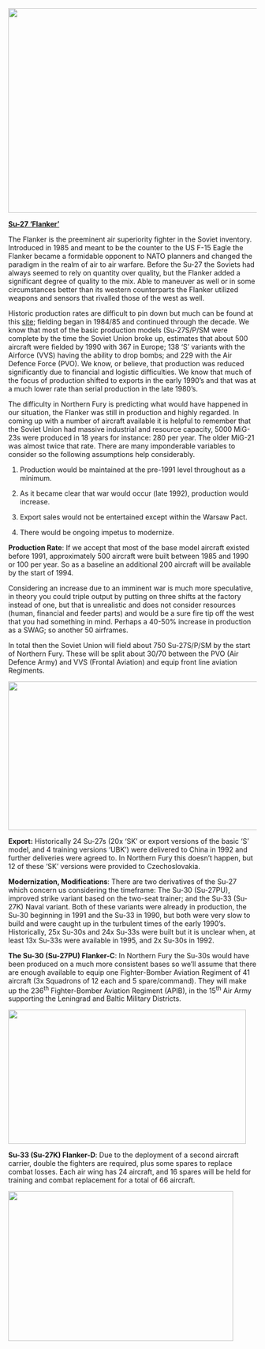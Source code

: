 <img src="/assets\images\warsaw\su\air\su27\media\image1.jpeg" style="width:6.5in;height:4.32708in" />

[**Su-27
‘Flanker’**](https://www.plane-encyclopedia.com/cold-war/su-27/)

The Flanker is the preeminent air superiority fighter in the Soviet
inventory. Introduced in 1985 and meant to be the counter to the US F-15
Eagle the Flanker became a formidable opponent to NATO planners and
changed the paradigm in the realm of air to air warfare. Before the
Su-27 the Soviets had always seemed to rely on quantity over quality,
but the Flanker added a significant degree of quality to the mix. Able
to maneuver as well or in some circumstances better than its western
counterparts the Flanker utilized weapons and sensors that rivalled
those of the west as well.

Historic production rates are difficult to pin down but much can be
found at this [site](https://www.milavia.net/aircraft/su-27/su-27.htm);
fielding began in 1984/85 and continued through the decade. We know that
most of the basic production models (Su-27S/P/SM were complete by the
time the Soviet Union broke up, estimates that about 500 aircraft were
fielded by 1990 with 367 in Europe; 138 ‘S’ variants with the Airforce
(VVS) having the ability to drop bombs; and 229 with the Air Defence
Force (PVO). We know, or believe, that production was reduced
significantly due to financial and logistic difficulties. We know that
much of the focus of production shifted to exports in the early 1990’s
and that was at a much lower rate than serial production in the late
1980’s.

The difficulty in Northern Fury is predicting what would have happened
in our situation, the Flanker was still in production and highly
regarded. In coming up with a number of aircraft available it is helpful
to remember that the Soviet Union had massive industrial and resource
capacity, 5000 MiG-23s were produced in 18 years for instance: 280 per
year. The older MiG-21 was almost twice that rate. There are many
imponderable variables to consider so the following assumptions help
considerably.

1.  Production would be maintained at the pre-1991 level throughout as a
    minimum.

2.  As it became clear that war would occur (late 1992), production
    would increase.

3.  Export sales would not be entertained except within the Warsaw Pact.

4.  There would be ongoing impetus to modernize.

**Production Rate**: If we accept that most of the base model aircraft
existed before 1991, approximately 500 aircraft were built between 1985
and 1990 or 100 per year. So as a baseline an additional 200 aircraft
will be available by the start of 1994.

Considering an increase due to an imminent war is much more speculative,
in theory you could triple output by putting on three shifts at the
factory instead of one, but that is unrealistic and does not consider
resources (human, financial and feeder parts) and would be a sure fire
tip off the west that you had something in mind. Perhaps a 40-50%
increase in production as a SWAG; so another 50 airframes.

In total then the Soviet Union will field about 750 Su-27S/P/SM by the
start of Northern Fury. These will be split about 30/70 between the PVO
(Air Defence Army) and VVS (Frontal Aviation) and equip front line
aviation Regiments.

<img src="/assets\images\warsaw\su\air\su27\media\image2.jpg" style="width:6.5in;height:3.12708in" />

**Export:** Historically 24 Su-27s (20x ‘SK’ or export versions of the
basic ‘S’ model, and 4 training versions ‘UBK’) were delivered to China
in 1992 and further deliveries were agreed to. In Northern Fury this
doesn’t happen, but 12 of these ‘SK’ versions were provided to
Czechoslovakia.

**Modernization, Modifications**: There are two derivatives of the Su-27
which concern us considering the timeframe: The Su-30 (Su-27PU),
improved strike variant based on the two-seat trainer; and the Su-33
(Su-27K) Naval variant. Both of these variants were already in
production, the Su-30 beginning in 1991 and the Su-33 in 1990, but both
were very slow to build and were caught up in the turbulent times of the
early 1990’s. Historically, 25x Su-30s and 24x Su-33s were built but it
is unclear when, at least 13x Su-33s were available in 1995, and 2x
Su-30s in 1992.

**The Su-30 (Su-27PU) Flanker-C**: In Northern Fury the Su-30s would
have been produced on a much more consistent bases so we’ll assume that
there are enough available to equip one Fighter-Bomber Aviation Regiment
of 41 aircraft (3x Squadrons of 12 each and 5 spare/command). They will
make up the 236<sup>th</sup> Fighter-Bomber Aviation Regiment (APIB), in
the 15<sup>th</sup> Air Army supporting the Leningrad and Baltic
Military Districts.

<img src="/assets\images\warsaw\su\air\su27\media\image3.jpg" style="width:5.02083in;height:2.82851in" />

**Su-33 (Su-27K) Flanker-D**: Due to the deployment of a second aircraft
carrier, double the fighters are required, plus some spares to replace
combat losses. Each air wing has 24 aircraft, and 16 spares will be held
for training and combat replacement for a total of 66 aircraft.

<img src="/assets\images\warsaw\su\air\su27\media\image4.jpg" style="width:4.75in;height:3.16667in" />
